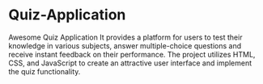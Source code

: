 # Quiz-Application
Awesome Quiz Application
It provides a platform for users to test their knowledge in various subjects, answer multiple-choice questions
and receive instant feedback on their performance. The project utilizes HTML, CSS, and JavaScript to create 
an attractive user interface and implement the quiz functionality.
